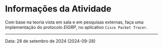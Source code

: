 # Informações da Atividade

Com base na teoria vista em sala e em pesquisas externas, faça uma implementação do protocolo _EIGRP_, no aplicativo `Cisco Packet Tracer`.

---

Data: 28 de setembro de 2024 (2024-09-28)
